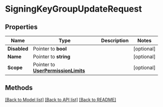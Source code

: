 # SigningKeyGroupUpdateRequest

## Properties

Name | Type | Description | Notes
------------ | ------------- | ------------- | -------------
**Disabled** | Pointer to **bool** |  | [optional] 
**Name** | Pointer to **string** |  | [optional] 
**Scope** | Pointer to [**UserPermissionLimits**](UserPermissionLimits.md) |  | [optional] 

## Methods


[[Back to Model list]](../README.md#documentation-for-models) [[Back to API list]](../README.md#documentation-for-api-endpoints) [[Back to README]](../README.md)


